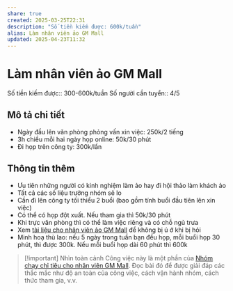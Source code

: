 ```yaml
---
share: true
created: 2025-03-25T22:31
description: "Số tiền kiếm được: 600k/tuần"
alias: Làm nhân viên ảo GM Mall
updated: 2025-04-23T11:32
---
```

# Làm nhân viên ảo GM Mall 
Số tiền kiếm được:: 300-600k/tuần
Số người cần tuyển:: 4/5

## Mô tả chi tiết
- Ngày đầu lên văn phòng phỏng vấn xin việc: 250k/2 tiếng
- 3h chiều mỗi hai ngày họp online: 50k/30 phút
- Đi họp trên công ty: 300k/lần

## Thông tin thêm
- Ưu tiên những người có kinh nghiệm làm ảo hay đi hội thảo làm khách ảo
- Tất cả các số liệu trưởng nhóm sẽ lo
- Cần đi lên công ty tối thiểu 2 buổi (bao gồm tính buổi đầu tiên lên xin việc)
- Có thể có họp đột xuất. Nếu tham gia thì 50k/30 phút
- Khi trực văn phòng thì có thể làm việc riêng và có chỗ ngủ trưa
- Xem [tài liệu cho nhân viên ảo GM Mall](../../../../../../%F0%9F%93%90D%E1%BB%B1%20%C3%A1n/Ch%E1%BA%A1y%20ch%E1%BB%89%20ti%C3%AAu/L%C3%A0m%20nh%C3%A2n%20s%E1%BB%B1%20%E1%BA%A3o/T%C3%A0i%20li%E1%BB%87u%20cho%20t%E1%BB%ABng%20c%C3%B4ng%20ty/T%C3%A0i%20li%E1%BB%87u%20cho%20nh%C3%A2n%20vi%C3%AAn%20%E1%BA%A3o%20GM%20Mall.md) để không bị ú ớ khi bị hỏi
- Minh hoạ thù lao: nếu 5 ngày trong tuần bạn đều họp, mỗi buổi họp 30 phút, thì được 300k. Nếu mỗi buổi họp dài 60 phút thì 600k

> [!important] Nhìn toàn cảnh
> Công việc này là một phần của [Nhóm chạy chỉ tiêu cho nhân viên GM Mall](./index.md). Đọc bài đó để được giải đáp các thắc mắc như độ an toàn của công việc, cách vận hành nhóm, cách thức tham gia, v.v.